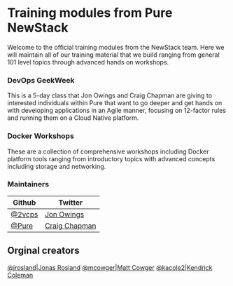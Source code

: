 Training modules from Pure NewStack
================================

Welcome to the official training modules from the NewStack team.  Here we will maintain all of our training material that we build ranging from general 101 level topics through advanced hands on workshops.


### DevOps GeekWeek

This is a 5-day class that Jon Owings and Craig Chapman are giving to interested individuals within Pure that want to go deeper and get hands on with developing applications in an Agile manner, focusing on 12-factor rules and running them on a Cloud Native platform.

### Docker Workshops

These are a collection of comprehensive workshops including Docker platform tools ranging from introductory topics with advanced concepts including storage and networking.

### Maintainers

Github|Twitter
-----------|-----
[@2vcps](https://github.com/2vcps)|[Jon Owings](https://twitter.com/jon_2vcps)
[@Pure](https://github.com/purestorage)|[Craig Chapman](https://twitter.com/virtualchappy)

## Orginal creators
[@jrosland](https://github.com/jonasrosland)|[Jonas Rosland](https://twitter.com/jonasrosland)
[@mcowger](https://github.com/mcowger)|[Matt Cowger](https://twitter.com/mcowger)
[@kacole2](https://github.com/kacole2)|[Kendrick Coleman](https://twitter.com/kendrickcoleman)
